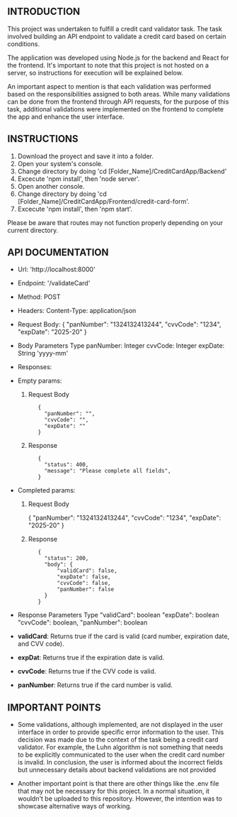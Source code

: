## INTRODUCTION

This project was undertaken to fulfill a credit card validator task. The task involved building an API endpoint to validate a credit card based on certain conditions.

The application was developed using Node.js for the backend and React for the frontend. It's important to note that this project is not hosted on a server, so instructions for execution will be explained below.

An important aspect to mention is that each validation was performed based on the responsibilities assigned to both areas. While many validations can be done from the frontend through API requests, for the purpose of this task, additional validations were implemented on the frontend to complete the app and enhance the user interface.

## INSTRUCTIONS

1. Download the proyect and save it into a folder.
2. Open your system's console.
3. Change directory by doing 'cd [Folder_Name]/CreditCardApp/Backend'
4. Excecute 'npm install', then 'node server'.
5. Open another console.
6. Change directory by doing 'cd [Folder_Name]/CreditCardApp/Frontend/credit-card-form'.
7. Excecute 'npm install', then 'npm start'.

Please be aware that routes may not function properly depending on your current directory.

## API DOCUMENTATION
- Url: 'http://localhost:8000'
- Endpoint: '/validateCard'
- Method: POST
- Headers:
		Content-Type: application/json
- Request Body:
 		{
			"panNumber": "1324132413244", 
			"cvvCode": "1234", 
			"expDate": "2025-20"
		}
		
- Body Parameters  Type
		panNumber: Integer
		cvvCode: Integer
		expDate: String 'yyyy-mm'
		
- Responses: 
 - Empty params: 

	1. Request Body

    		  {
    		  	"panNumber": "", 
    		  	"cvvCode": "", 
    		  	"expDate": ""
    		  }

	1. Response

    		  {
    		  	"status": 400, 
     		  	"message": "Please complete all fields",
    		  }

 - Completed params: 

	1. Request Body

 		{
			"panNumber": "1324132413244", 
			"cvvCode": "1234", 
			"expDate": "2025-20"
		}

	1. Response

    		  {
    		  	"status": 200, 
     		  	"body": {
					"validCard": false,
					"expDate": false,
					"cvvCode": false,
					"panNumber": false
				}
    		  }
			  
  - Response Parameters  Type
		 "validCard": boolean
         "expDate": boolean
         "cvvCode": boolean,
		 "panNumber": boolean

 - **validCard**: Returns true if the card is valid (card number, expiration date, and CVV code).
 - **expDat**:  Returns true if the expiration date is valid.
 - **cvvCode**:   Returns true if the  CVV code is valid.
 - **panNumber**:  Returns true if the card number is valid.


## IMPORTANT POINTS
- Some validations, although implemented, are not displayed in the user interface in order to provide specific error information to the user. This decision was made due to the context of the task being a credit card validator. For example, the Luhn algorithm is not something that needs to be explicitly communicated to the user when the credit card number is invalid. In conclusion, the user is informed about the incorrect fields but unnecessary details about backend validations are not provided

- Another important point is that there are other things like the .env file that may not be necessary for this project. In a normal situation, it wouldn't be uploaded to this repository. However, the intention was to showcase alternative ways of working.
